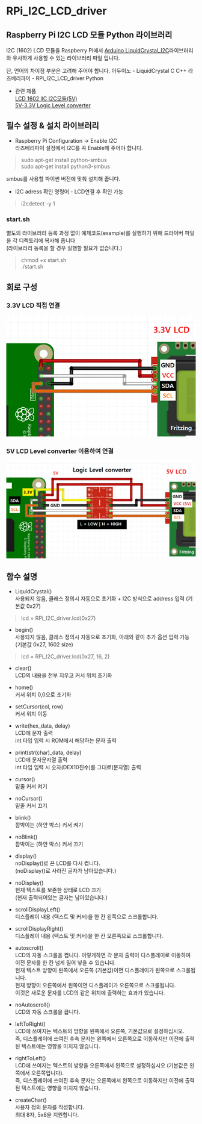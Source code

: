 # RPi_I2C_LCD_driver  

## Raspberry Pi I2C LCD 모듈 Python 라이브러리  

I2C (1602) LCD 모듈을  Raspberry PI에서 [Arduino LiquidCrystal_I2C](https://www.arduino.cc/en/Reference/LiquidCrystal)라이브러리와 유사하게 사용할 수 있는 라이브러리 파일 입니다.  

단, 언어의 차이점 부분은 고려해 주어야 합니다.
아두이노 - LiquidCrystal  C C++
라즈베리파이 - RPi_I2C_LCD_driver  Python

- 관련 제품  
[LCD 1602 llC I2C모듈(5V)](https://www.eleparts.co.kr/EPXHVBKK)  
[5V-3.3V Logic Level converter](https://www.eleparts.co.kr)  
  
## 필수 설정 & 설치 라이브러리  

- Raspberry Pi Configuration -> Enable I2C  
라즈베리파이 설정에서 I2C를 꼭 Enable해 주어야 합니다.  

> sudo apt-get install python-smbus  
> sudo apt-get install python3-smbus  

smbus를 사용할 파이썬 버전에 맞춰 설치해 줍니다.  

- I2C adress 확인 명령어 - LCD연결 후 확인 가능  

> i2cdetect -y 1  
  
  
### start.sh  

별도의 라이브러리 등록 과정 없이 예제코드(example)를 실행하기 위해 드라이버 파일을 각 디렉토리에 복사해 줍니다  
(라이브러리 등록을 할 경우 실행할 필요가 없습니다.)  
  
> chmod +x start.sh  
> ./start.sh  
  
  
## 회로 구성  
  
### 3.3V LCD 직접 연결  
  
![3.3V I2C LCD](./circuit_image/3.3V_I2C_LCD.png)  
  
### 5V LCD Level converter 이용하여 연결  
  
![5V I2C LCD Logic Level converter](./circuit_image/5V_I2C_LCD_Logic_Level_converter.png)  
  
  
## 함수 설명  

- LiquidCrystal()  
사용되지 않음, 클래스 정의시 자동으로 초기화 + I2C 방식으로 address 입력 (기본값 0x27)  

> lcd = RPi_I2C_driver.lcd(0x27)  

- begin()  
사용되지 않음, 클래스 정의시 자동으로 초기화, 아래와 같이 추가 옵션 입력 가능 (기본값 0x27, 1602 size)  

> lcd = RPi_I2C_driver.lcd(0x27, 16, 2)  

- clear()  
LCD의 내용을 전부 지우고 커서 위치 초기화  

- home()  
커서 위치 0,0으로 초기화  

- setCursor(col, row)  
커서 위치 이동  

- write(hex_data, delay)  
LCD에 문자 출력  
int 타입 입력 시 ROM에서 해당하는 문자 출력  

- print(str(char)_data, delay)  
LCD에 문자문자열 출력  
int 타입 입력 시 숫자(DEX10진수)를 그대로(문자열) 출력  

- cursor()  
밑줄 커서 켜기  

- noCursor()  
밑줄 커서 끄기  

- blink()  
깜박이는 (하얀 박스) 커서 켜기  

- noBlink()  
깜박이는 (하얀 박스) 커서 끄기  

- display()  
noDisplay()로 끈 LCD를 다시 켭니다.  
(noDisplay()로 사라진 글자가 남아있습니다.)  

- noDisplay()  
현재 텍스트를 보존한 상태로 LCD 끄기  
(현재 출력되어있는 글자는 남아있습니다.)  

- scrollDisplayLeft()  
디스플레이 내용 (텍스트 및 커서)을 한 칸 왼쪽으로 스크롤합니다.  

- scrollDisplayRight()  
디스플레이 내용 (텍스트 및 커서)을 한 칸 오른쪽으로 스크롤합니다.  

- autoscroll()  
LCD의 자동 스크롤을 켭니다. 이렇게하면 각 문자 출력이 디스플레이로 이동하여 이전 문자를 한 칸 넘게 밀어 넣을 수 있습니다.  
현재 텍스트 방향이 왼쪽에서 오른쪽 (기본값)이면 디스플레이가 왼쪽으로 스크롤됩니다.  
현재 방향이 오른쪽에서 왼쪽이면 디스플레이가 오른쪽으로 스크롤됩니다.  
이것은 새로운 문자를 LCD의 같은 위치에 출력하는 효과가 있습니다.  

- noAutoscroll()  
LCD의 자동 스크롤을 끕니다.  

- leftToRight()  
LCD에 쓰여지는 텍스트의 방향을 왼쪽에서 오른쪽, 기본값으로 설정하십시오.  
즉, 디스플레이에 쓰여진 후속 문자는 왼쪽에서 오른쪽으로 이동하지만 이전에 출력 된 텍스트에는 영향을 미치지 않습니다.  

- rightToLeft()  
LCD에 쓰여지는 텍스트의 방향을 오른쪽에서 왼쪽으로 설정하십시오 (기본값은 왼쪽에서 오른쪽입니다).  
즉, 디스플레이에 쓰여진 후속 문자는 오른쪽에서 왼쪽으로 이동하지만 이전에 출력 된 텍스트에는 영향을 미치지 않습니다.  

- createChar()  
사용자 정의 문자를 작성합니다.  
최대 8자, 5x8을 지원합니다.  
